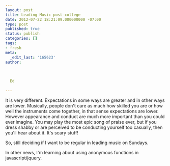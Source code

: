 ```yaml
---
layout: post
title: Leading Music post-college
date: 2012-07-22 18:21:09.000000000 -07:00
type: post
published: true
status: publish
categories: []
tags:
- fresh
meta:
  _edit_last: '165623'
author:
  
  
  
  Ed
  
---
```

<p>It is very different.  Expectations in some ways are greater and in other ways are lower.  Musically, people don't care as much how skilled you are or how well the instruments come together, in that sense expectations are lower. However appearance and conduct are much more important than you could ever imagine.  You may play the most epic song of praise ever, but if you dress shabby or are perceived to be conducting yourself too casually, then you'll hear about it. It's scary stuff!  </p>
<p>So, still deciding if I want to be regular in leading music on Sundays.</p>
<p>In other news, I'm learning about using anonymous functions in javascript/jquery.  </p>
